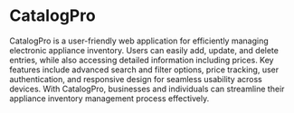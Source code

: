 # CatalogPro
CatalogPro is a user-friendly web application for efficiently managing electronic appliance inventory. Users can easily add, update, and delete entries, while also accessing detailed information including prices. Key features include advanced search and filter options, price tracking, user authentication, and responsive design for seamless usability across devices. With CatalogPro, businesses and individuals can streamline their appliance inventory management process effectively.




